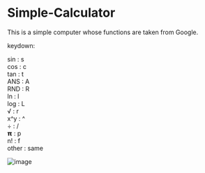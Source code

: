 # **Simple-Calculator**
This is a simple computer whose functions are taken from Google.

keydown:

sin : s                              
cos : c            
tan : t             
ANS : A                 
RND : R           
ln : l            
log : L              
√ : r                
x^y : ^                   
÷ : /                 
𝝿 : p                 
n! : f             
other : same          
    
![image](https://github.com/user-attachments/assets/8a45c6c5-0743-4ada-87f4-196ee297ea3c)

